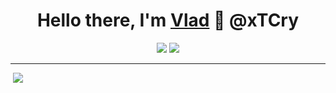<h1 align="center">
    <b>Hello there, I'm <a href="https://github.com/xTCry">Vlad</a> 👋 @xTCry</b>
</h1>
  
<p align="center">
    <img src="https://github-readme-stats.vercel.app/api?username=xtcry&show_icons=true&hide_border=true&count_private=true&include_all_commits=true&theme=gotham" />
    <a href="https://wakatime.com/@xTCry" alt="Wakatime">
        <img src="https://github-readme-stats.vercel.app/api/wakatime?username=xTCry&theme=gotham&qq" />
    </a>
    <hr />
    <img src="https://visitor-badge.laobi.icu/badge?page_id=xtcry.xtcry&title=viewers&color=grey&style=flat" width="0"/>
    <img src="https://komarev.com/ghpvc/?username=xtcry&label=viewers&color=lightgrey&style=flat-square" />
</p>

<!--
**xTCry/xTCry** is a ✨ _special_ ✨ repository because its `README.md` (this file) appears on your GitHub profile.

Here are some ideas to get you started:

- 🔭 I’m currently working on ...
- 🌱 I’m currently learning ...
- 👯 I’m looking to collaborate on ...
- 🤔 I’m looking for help with ...
- 💬 Ask me about ...
- 📫 How to reach me: ...
- 😄 Pronouns: ...
- ⚡ Fun fact: ...
-->
